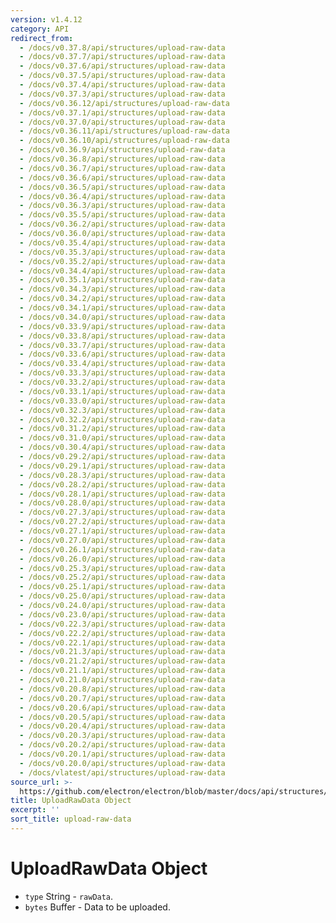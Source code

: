 ```yaml
---
version: v1.4.12
category: API
redirect_from:
  - /docs/v0.37.8/api/structures/upload-raw-data
  - /docs/v0.37.7/api/structures/upload-raw-data
  - /docs/v0.37.6/api/structures/upload-raw-data
  - /docs/v0.37.5/api/structures/upload-raw-data
  - /docs/v0.37.4/api/structures/upload-raw-data
  - /docs/v0.37.3/api/structures/upload-raw-data
  - /docs/v0.36.12/api/structures/upload-raw-data
  - /docs/v0.37.1/api/structures/upload-raw-data
  - /docs/v0.37.0/api/structures/upload-raw-data
  - /docs/v0.36.11/api/structures/upload-raw-data
  - /docs/v0.36.10/api/structures/upload-raw-data
  - /docs/v0.36.9/api/structures/upload-raw-data
  - /docs/v0.36.8/api/structures/upload-raw-data
  - /docs/v0.36.7/api/structures/upload-raw-data
  - /docs/v0.36.6/api/structures/upload-raw-data
  - /docs/v0.36.5/api/structures/upload-raw-data
  - /docs/v0.36.4/api/structures/upload-raw-data
  - /docs/v0.36.3/api/structures/upload-raw-data
  - /docs/v0.35.5/api/structures/upload-raw-data
  - /docs/v0.36.2/api/structures/upload-raw-data
  - /docs/v0.36.0/api/structures/upload-raw-data
  - /docs/v0.35.4/api/structures/upload-raw-data
  - /docs/v0.35.3/api/structures/upload-raw-data
  - /docs/v0.35.2/api/structures/upload-raw-data
  - /docs/v0.34.4/api/structures/upload-raw-data
  - /docs/v0.35.1/api/structures/upload-raw-data
  - /docs/v0.34.3/api/structures/upload-raw-data
  - /docs/v0.34.2/api/structures/upload-raw-data
  - /docs/v0.34.1/api/structures/upload-raw-data
  - /docs/v0.34.0/api/structures/upload-raw-data
  - /docs/v0.33.9/api/structures/upload-raw-data
  - /docs/v0.33.8/api/structures/upload-raw-data
  - /docs/v0.33.7/api/structures/upload-raw-data
  - /docs/v0.33.6/api/structures/upload-raw-data
  - /docs/v0.33.4/api/structures/upload-raw-data
  - /docs/v0.33.3/api/structures/upload-raw-data
  - /docs/v0.33.2/api/structures/upload-raw-data
  - /docs/v0.33.1/api/structures/upload-raw-data
  - /docs/v0.33.0/api/structures/upload-raw-data
  - /docs/v0.32.3/api/structures/upload-raw-data
  - /docs/v0.32.2/api/structures/upload-raw-data
  - /docs/v0.31.2/api/structures/upload-raw-data
  - /docs/v0.31.0/api/structures/upload-raw-data
  - /docs/v0.30.4/api/structures/upload-raw-data
  - /docs/v0.29.2/api/structures/upload-raw-data
  - /docs/v0.29.1/api/structures/upload-raw-data
  - /docs/v0.28.3/api/structures/upload-raw-data
  - /docs/v0.28.2/api/structures/upload-raw-data
  - /docs/v0.28.1/api/structures/upload-raw-data
  - /docs/v0.28.0/api/structures/upload-raw-data
  - /docs/v0.27.3/api/structures/upload-raw-data
  - /docs/v0.27.2/api/structures/upload-raw-data
  - /docs/v0.27.1/api/structures/upload-raw-data
  - /docs/v0.27.0/api/structures/upload-raw-data
  - /docs/v0.26.1/api/structures/upload-raw-data
  - /docs/v0.26.0/api/structures/upload-raw-data
  - /docs/v0.25.3/api/structures/upload-raw-data
  - /docs/v0.25.2/api/structures/upload-raw-data
  - /docs/v0.25.1/api/structures/upload-raw-data
  - /docs/v0.25.0/api/structures/upload-raw-data
  - /docs/v0.24.0/api/structures/upload-raw-data
  - /docs/v0.23.0/api/structures/upload-raw-data
  - /docs/v0.22.3/api/structures/upload-raw-data
  - /docs/v0.22.2/api/structures/upload-raw-data
  - /docs/v0.22.1/api/structures/upload-raw-data
  - /docs/v0.21.3/api/structures/upload-raw-data
  - /docs/v0.21.2/api/structures/upload-raw-data
  - /docs/v0.21.1/api/structures/upload-raw-data
  - /docs/v0.21.0/api/structures/upload-raw-data
  - /docs/v0.20.8/api/structures/upload-raw-data
  - /docs/v0.20.7/api/structures/upload-raw-data
  - /docs/v0.20.6/api/structures/upload-raw-data
  - /docs/v0.20.5/api/structures/upload-raw-data
  - /docs/v0.20.4/api/structures/upload-raw-data
  - /docs/v0.20.3/api/structures/upload-raw-data
  - /docs/v0.20.2/api/structures/upload-raw-data
  - /docs/v0.20.1/api/structures/upload-raw-data
  - /docs/v0.20.0/api/structures/upload-raw-data
  - /docs/vlatest/api/structures/upload-raw-data
source_url: >-
  https://github.com/electron/electron/blob/master/docs/api/structures/upload-raw-data.md
title: UploadRawData Object
excerpt: ''
sort_title: upload-raw-data
---
```

# UploadRawData Object

*   `type` String - `rawData`.
*   `bytes` Buffer - Data to be uploaded.
